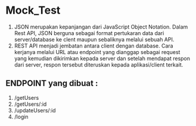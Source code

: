 # Mock_Test
1. JSON merupakan kepanjangan dari JavaScript Object Notation. Dalam Rest API, JSON berguna sebagai format pertukaran data dari server/database ke clent maupun sebaliknya melalui sebuah API.
2. REST API menjadi jembatan antara client dengan database. Cara kerjanya melalui URL atau endpoint yang dianggap sebagai request yang kemudian dikirimkan kepada server dan setelah mendapat respon dari server, respon tersebut diteruskan kepada aplikasi/client terkait.

ENDPOINT yang dibuat :
-
1. /getUsers
2. /getUsers/:id
3. /updateUsers/:id
4. /login 

